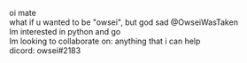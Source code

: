 <p>
oi mate<br>
what if u wanted to be "owsei", but god sad @OwseiWasTaken<br>
Im interested in python and go<br>
Im looking to collaborate on: anything that i can help<br>
dicord: owsei#2183<br>
</p>
